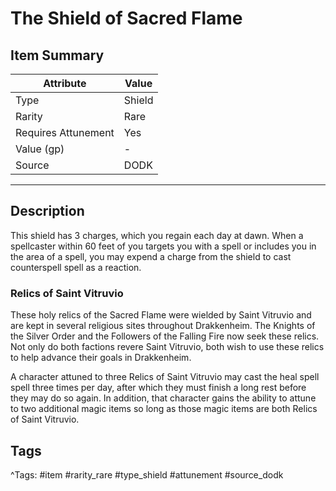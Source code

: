 # The Shield of Sacred Flame

## Item Summary

| Attribute            | Value                        |
|----------------------|------------------------------|
| Type                 | Shield |
| Rarity               | Rare             |
| Requires Attunement  | Yes                |
| Value (gp)           | -    |
| Source               | DODK |

---

## Description

This shield has 3 charges, which you regain each day at dawn. When a spellcaster within 60 feet of you targets you with a spell or includes you in the area of a spell, you may expend a charge from the shield to cast counterspell spell as a reaction.

### Relics of Saint Vitruvio

These holy relics of the Sacred Flame were wielded by Saint Vitruvio and are kept in several religious sites throughout Drakkenheim. The Knights of the Silver Order and the Followers of the Falling Fire now seek these relics. Not only do both factions revere Saint Vitruvio, both wish to use these relics to help advance their goals in Drakkenheim.

A character attuned to three Relics of Saint Vitruvio may cast the heal spell spell three times per day, after which they must finish a long rest before they may do so again. In addition, that character gains the ability to attune to two additional magic items so long as those magic items are both Relics of Saint Vitruvio.

## Tags

^Tags: #item #rarity_rare #type_shield #attunement #source_dodk